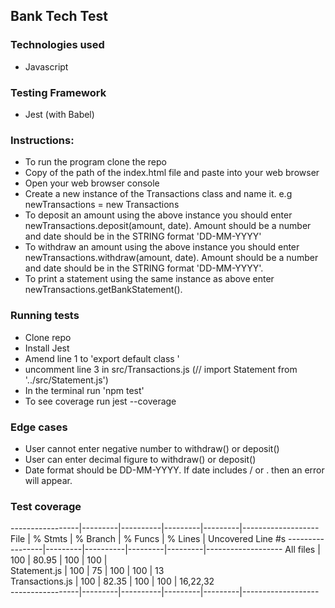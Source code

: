 ## Bank Tech Test

### Technologies used
- Javascript

### Testing Framework
- Jest (with Babel)

### Instructions:
- To run the program clone the repo
- Copy of the path of the index.html file and paste into your web browser
- Open your web browser console
- Create a new instance of the Transactions class and name it.  e.g newTransactions = new Transactions
- To deposit an amount using the above instance you should enter newTransactions.deposit(amount, date).  Amount should be a number and date should be in the STRING format 'DD-MM-YYYY'
- To withdraw an amount using the above instance you should enter newTransactions.withdraw(amount, date).  Amount should be a number and date should be in the STRING format 'DD-MM-YYYY'.
- To print a statement using the same instance as above enter newTransactions.getBankStatement().  

### Running tests
- Clone repo
- Install Jest
- Amend line 1 to 'export default class <class name>'
- uncomment line 3 in src/Transactions.js (// import Statement from '../src/Statement.js')
- In the terminal run 'npm test'
- To see coverage run jest --coverage

### Edge cases
- User cannot enter negative number to withdraw() or deposit()
- User can enter decimal figure to withdraw() or deposit()
- Date format should be DD-MM-YYYY.  If date includes / or . then an error will appear.  

### Test coverage
-----------------|---------|----------|---------|---------|-------------------
File             | % Stmts | % Branch | % Funcs | % Lines | Uncovered Line #s
-----------------|---------|----------|---------|---------|-------------------
All files        |     100 |    80.95 |     100 |     100 |                   
 Statement.js    |     100 |       75 |     100 |     100 | 13                
 Transactions.js |     100 |    82.35 |     100 |     100 | 16,22,32          
-----------------|---------|----------|---------|---------|-------------------
